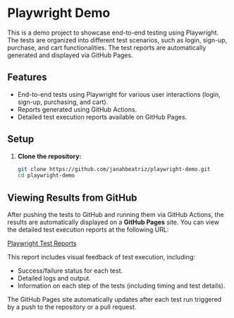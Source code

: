 # Playwright Demo

This is a demo project to showcase end-to-end testing using Playwright. The tests are organized into different test scenarios, such as login, sign-up, purchase, and cart functionalities. The test reports are automatically generated and displayed via GitHub Pages.

## Features

- End-to-end tests using Playwright for various user interactions (login, sign-up, purchasing, and cart).
- Reports generated using GitHub Actions.
- Detailed test execution reports available on GitHub Pages.

## Setup

1. **Clone the repository:**

   ```bash
   git clone https://github.com/janahbeatriz/playwright-demo.git
   cd playwright-demo


## Viewing Results from GitHub

After pushing the tests to GitHub and running them via GitHub Actions, the results are automatically displayed on a **GitHub Pages** site. You can view the detailed test execution reports at the following URL:

[Playwright Test Reports](https://janahbeatriz.github.io/playwright-demo/)

This report includes visual feedback of test execution, including:

- Success/failure status for each test.
- Detailed logs and output.
- Information on each step of the tests (including timing and test details).

The GitHub Pages site automatically updates after each test run triggered by a push to the repository or a pull request.
